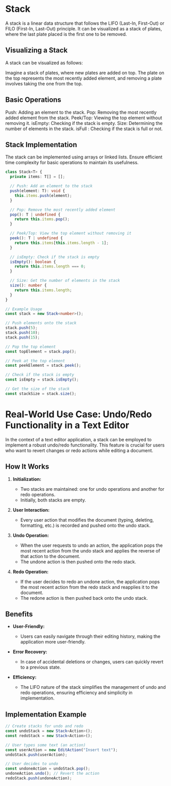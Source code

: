 # Stack

A stack is a linear data structure that follows the LIFO (Last-In, First-Out) or FILO (First-In, Last-Out) principle. It can be visualized as a stack of plates, where the last plate placed is the first one to be removed.

## Visualizing a Stack

A stack can be visualized as follows:

Imagine a stack of plates, where new plates are added on top. The plate on the top represents the most recently added element, and removing a plate involves taking the one from the top.

## Basic Operations

Push: Adding an element to the stack.
Pop: Removing the most recently added element from the stack.
Peek/Top: Viewing the top element without removing it.
isEmpty: Checking if the stack is empty.
Size: Determining the number of elements in the stack.
isFull : Checking if the stack is full or not.

## Stack Implementation

The stack can be implemented using arrays or linked lists. Ensure efficient time complexity for basic operations to maintain its usefulness.

```typescript
class Stack<T> {
  private items: T[] = [];

  // Push: Add an element to the stack
  push(element: T): void {
    this.items.push(element);
  }

  // Pop: Remove the most recently added element
  pop(): T | undefined {
    return this.items.pop();
  }

  // Peek/Top: View the top element without removing it
  peek(): T | undefined {
    return this.items[this.items.length - 1];
  }

  // isEmpty: Check if the stack is empty
  isEmpty(): boolean {
    return this.items.length === 0;
  }

  // Size: Get the number of elements in the stack
  size(): number {
    return this.items.length;
  }
}

// Example Usage
const stack = new Stack<number>();

// Push elements onto the stack
stack.push(5);
stack.push(10);
stack.push(15);

// Pop the top element
const topElement = stack.pop();

// Peek at the top element
const peekElement = stack.peek();

// Check if the stack is empty
const isEmpty = stack.isEmpty();

// Get the size of the stack
const stackSize = stack.size();
```

# Real-World Use Case: Undo/Redo Functionality in a Text Editor

In the context of a text editor application, a stack can be employed to implement a robust undo/redo functionality. This feature is crucial for users who want to revert changes or redo actions while editing a document.

## How It Works

1. **Initialization:**
   - Two stacks are maintained: one for undo operations and another for redo operations.
   - Initially, both stacks are empty.

2. **User Interaction:**
   - Every user action that modifies the document (typing, deleting, formatting, etc.) is recorded and pushed onto the undo stack.

3. **Undo Operation:**
   - When the user requests to undo an action, the application pops the most recent action from the undo stack and applies the reverse of that action to the document.
   - The undone action is then pushed onto the redo stack.

4. **Redo Operation:**
   - If the user decides to redo an undone action, the application pops the most recent action from the redo stack and reapplies it to the document.
   - The redone action is then pushed back onto the undo stack.

## Benefits

- **User-Friendly:**
  - Users can easily navigate through their editing history, making the application more user-friendly.

- **Error Recovery:**
  - In case of accidental deletions or changes, users can quickly revert to a previous state.

- **Efficiency:**
  - The LIFO nature of the stack simplifies the management of undo and redo operations, ensuring efficiency and simplicity in implementation.

## Implementation Example

```typescript
// Create stacks for undo and redo
const undoStack = new Stack<Action>();
const redoStack = new Stack<Action>();

// User types some text (an action)
const userAction = new EditAction("Insert text");
undoStack.push(userAction);

// User decides to undo
const undoneAction = undoStack.pop();
undoneAction.undo(); // Revert the action
redoStack.push(undoneAction);
```